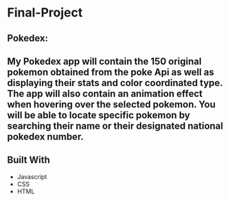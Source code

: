 # Final-Project

## Pokedex: 

My Pokedex app will contain the 150 original pokemon obtained from the poke Api as well as displaying their stats and color coordinated type. The app will also contain an animation effect when hovering over the selected pokemon. You will be able to locate specific pokemon by searching their name or their designated national pokedex number.
---
## Built With
* Javascript
* CSS
* HTML



